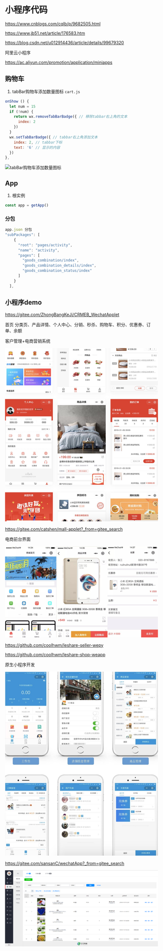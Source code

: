 # 小程序代码



https://www.cnblogs.com/cqlb/p/9682505.html



https://www.jb51.net/article/176583.htm



https://blog.csdn.net/u012914436/article/details/99679320



阿里云小程序

https://ac.aliyun.com/promotion/application/miniapps



## 购物车

1. tabBar购物车添加数量图标 `cart.js`

```jsx
onShow () {
  let num = 15
  if (!num) {
    return wx.removeTabBarBadge({ // 移除tabbar右上角的文本
      index: 2
    })
  }
  wx.setTabBarBadge({ // tabbar右上角添加文本
    index: 2, // tabbar下标
    text: '6' // 显示的内容
  })
},
```

![tabBar购物车添加数量图标](images/cart.jpg)





## App

1. 根实例

```jsx
const app = getApp()
```



### 分包

```jsx
app.json 分包
"subPackages": [
    {
      "root": "pages/activity",
      "name": "activity",
      "pages": [
        "goods_combination/index",
        "goods_combination_details/index",
        "goods_combination_status/index"
      ]
    }
  ],
```





## 小程序demo

https://gitee.com/ZhongBangKeJi/CRMEB_WechatApplet

首页 分类页、产品详情、个人中心、分销、秒杀、购物车、积分、优惠券、订单、余额

客户管理+电商营销系统

![](../images/demo1.jpg)



https://gitee.com/catshen/mall-applet?_from=gitee_search

电商前台界面

![](../images/demo2.jpg)



https://github.com/coolhwm/leshare-seller-wepy

https://github.com/coolhwm/leshare-shop-weapp 

原生小程序开发

![](../images/demo3.jpg)



https://gitee.com/sansanC/wechatApp?_from=gitee_search

![pc端](../images/demo4.jpg)

